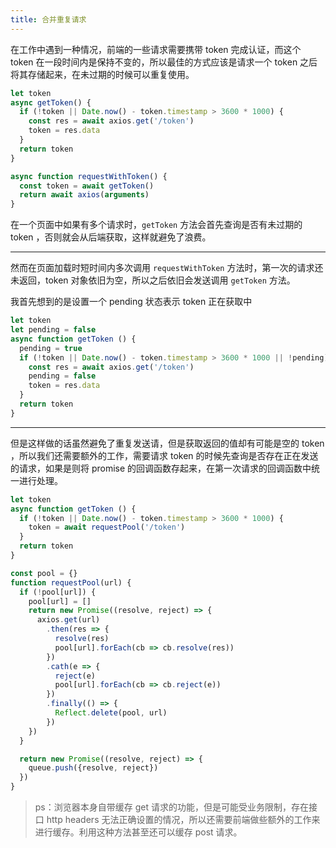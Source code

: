 ```yaml
---
title: 合并重复请求
---
```

在工作中遇到一种情况，前端的一些请求需要携带 token 完成认证，而这个 token 在一段时间内是保持不变的，所以最佳的方式应该是请求一个 token 之后将其存储起来，在未过期的时候可以重复使用。

```javascript
let token
async getToken() {
  if (!token || Date.now() - token.timestamp > 3600 * 1000) {
    const res = await axios.get('/token')
    token = res.data
  }
  return token
}

async function requestWithToken() {
  const token = await getToken()
  return await axios(arguments)
}
```

在一个页面中如果有多个请求时，`getToken` 方法会首先查询是否有未过期的 token ，否则就会从后端获取，这样就避免了浪费。

---

然而在页面加载时短时间内多次调用 `requestWithToken` 方法时，第一次的请求还未返回，token 对象依旧为空，所以之后依旧会发送调用 `getToken` 方法。

我首先想到的是设置一个 pending 状态表示 token 正在获取中

```javascript
let token
let pending = false
async function getToken () {
  pending = true
  if (!token || Date.now() - token.timestamp > 3600 * 1000 || !pending) {
    const res = await axios.get('/token')
    pending = false
    token = res.data
  }
  return token
}
```

---

但是这样做的话虽然避免了重复发送请，但是获取返回的值却有可能是空的 token ，所以我们还需要额外的工作，需要请求 token 的时候先查询是否存在正在发送的请求，如果是则将 promise 的回调函数存起来，在第一次请求的回调函数中统一进行处理。

```javascript
let token
async function getToken () {
  if (!token || Date.now() - token.timestamp > 3600 * 1000) {
    token = await requestPool('/token')
  }
  return token
}

const pool = {}
function requestPool(url) {
  if (!pool[url]) {
    pool[url] = []
    return new Promise((resolve, reject) => {
      axios.get(url)
        .then(res => {
          resolve(res)
          pool[url].forEach(cb => cb.resolve(res))
        })
        .cath(e => {
          reject(e)
          pool[url].forEach(cb => cb.reject(e))
        })
        .finally(() => {
          Reflect.delete(pool, url)
        })
    })
  }

  return new Promise((resolve, reject) => {
    queue.push({resolve, reject})
  })
}
```

>ps：浏览器本身自带缓存 get 请求的功能，但是可能受业务限制，存在接口 http headers 无法正确设置的情况，所以还需要前端做些额外的工作来进行缓存。利用这种方法甚至还可以缓存 post 请求。